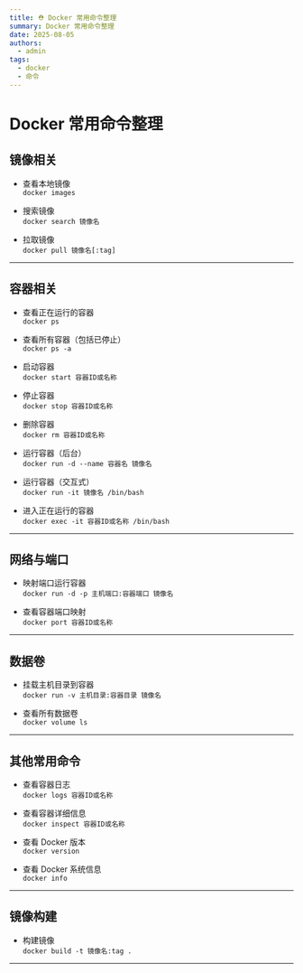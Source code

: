 ```yaml
---
title: ⛑ Docker 常用命令整理
summary: Docker 常用命令整理
date: 2025-08-05
authors:
  - admin
tags:
  - docker
  - 命令
---
```

# Docker 常用命令整理

## 镜像相关

- 查看本地镜像  
  `docker images`

- 搜索镜像  
  `docker search 镜像名`

- 拉取镜像  
  `docker pull 镜像名[:tag]`
---

## 容器相关

- 查看正在运行的容器  
  `docker ps`

- 查看所有容器（包括已停止）  
  `docker ps -a`

- 启动容器  
  `docker start 容器ID或名称`

- 停止容器  
  `docker stop 容器ID或名称`

- 删除容器  
  `docker rm 容器ID或名称`

- 运行容器（后台）  
  `docker run -d --name 容器名 镜像名`

- 运行容器（交互式）  
  `docker run -it 镜像名 /bin/bash`

- 进入正在运行的容器  
  `docker exec -it 容器ID或名称 /bin/bash`

---

## 网络与端口

- 映射端口运行容器  
  `docker run -d -p 主机端口:容器端口 镜像名`

- 查看容器端口映射  
  `docker port 容器ID或名称`

---

## 数据卷

- 挂载主机目录到容器  
  `docker run -v 主机目录:容器目录 镜像名`

- 查看所有数据卷  
  `docker volume ls`

---

## 其他常用命令

- 查看容器日志  
  `docker logs 容器ID或名称`

- 查看容器详细信息  
  `docker inspect 容器ID或名称`

- 查看 Docker 版本  
  `docker version`

- 查看 Docker 系统信息  
  `docker info`

---

## 镜像构建

- 构建镜像  
  `docker build -t 镜像名:tag .`

---